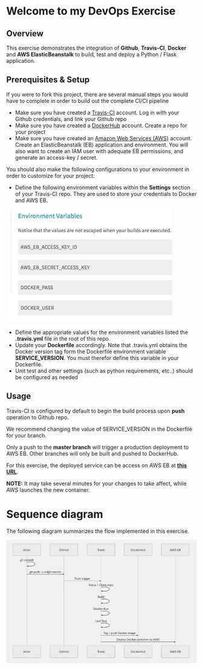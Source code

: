 # Welcome to my DevOps Exercise


## Overview

This exercise demonstrates the integration of **Github**, **Travis-CI**, **Docker** and **AWS ElasticBeanstalk** to build, test and deploy a Python / Flask application.

## Prerequisites & Setup
If you were to fork this project, there are several manual steps you would have to complete in order to build out the complete CI/CI pipeline

 - Make sure you have created a [Travis-CI](https://travis-ci.com/) account.  Log in with your Github credentials, and link your Github repo
 - Make sure you have created a [DockerHub](https://hub.docker.com/) account.  Create a repo for your project
 - Make sure you have created an [Amazon Web Services (AWS)](https://aws.amazon.com/) account.  Create an ElasticBeanstalk (EB) application and environment.  You will also want to create an IAM user with adequate EB permissions, and generate an access-key / secret.

You should also make the following configurations to your environment in order to customize for your project:

 - Define the following environment variables within the **Settings** section of your Travis-CI repo.  They are used to store your credentials to Docker and AWS EB.

 ![Travis-CI Environment Variables](https://github.com/dnissimi/devops-exercise/blob/master/images/Screen%20Shot%202018-10-15%20at%203.45.43.png?raw=true)
 - Define the appropriate values for the environment variables listed the **.travis.yml** file in the root of this repo
 - Update your **Dockerfile** accordingly.  Note that .travis.yml obtains the Docker version tag form the Dockerfile environment variable **SERVICE_VERSION**.  You must therefor define this variable in your Dockerfile.
 - Unit test and other settings (such as python requirements, etc..) should be configured as needed
 
## Usage

Travis-CI is configured by default to begin the build process upon **push** operation to Github repo.

We recommend changing the value of SERVICE_VERSION in the Dockerfile for your branch. 

Only a push to the **master branch** will trigger a production deployment to AWS EB.  Other branches will only be built and pushed to DockerHub.

For this exercise, the deployed service can be access on AWS EB at [**this URL**](http://devopsexercise-env.94vr5xphmw.eu-west-1.elasticbeanstalk.com/api/v1.0/about). 

**NOTE:**  It may take several minutes for your changes to take affect, while AWS launches the new container.


# Sequence diagram

The following  diagram summarizes the flow implemented in this exercise.

![Sequence Diagram](https://github.com/dnissimi/devops-exercise/blob/master/images/Screen%20Shot%202018-10-15%20at%204.22.51.png?raw=true)
